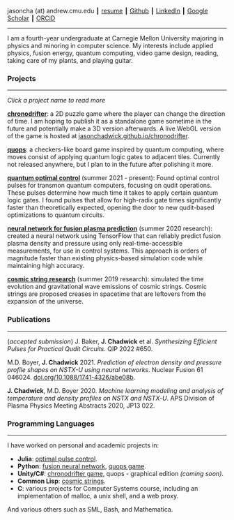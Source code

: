 jasoncha (at) andrew.cmu.edu ┃ [resume](/files/resume.pdf) ┃ [Github](https://github.com/jasonchadwick/) ┃ [LinkedIn](https://linkedin.com/in/jasonchadwick) ┃ [Google Scholar](https://scholar.google.com/citations?user=kE5iFs0AAAAJ&hl=en) ┃ [ORCiD](https://orcid.org/0000-0002-7932-1418)

---

I am a fourth-year undergraduate at Carnegie Mellon University majoring in physics and minoring in computer science. My interests include applied physics, fusion energy, quantum computing, video game design, reading, taking care of my plants, and playing guitar.

### Projects

---

*Click a project name to read more*

[**chronodrifter**](/pages/chronodrifter.md): a 2D puzzle game where the player can change the direction of time. I am hoping to publish it as a standalone game sometime in the future and potentially make a 3D version afterwards. A live WebGL version of the game is hosted at [jasonchadwick.github.io/chronodrifter](https://jasonchadwick.github.io/chronodrifter).

[**quops**](/pages/quops.md): a checkers-like board game inspired by quantum computing, where moves consist of applying quantum logic gates to adjacent tiles. Currently not released anywhere, but I plan to in the future after polishing it more.

[**quantum optimal control**](/pages/pulses.md) (summer 2021 - present): Found optimal control pulses for transmon quantum computers, focusing on qudit operations. These pulses determine how much time it takes to apply certain quantum logic gates. I found pulses that allow for high-radix gate times significantly faster than theoretically expected, opening the door to new qudit-based optimizations to quantum circuits.

[**neural network for fusion plasma prediction**](/pages/fusion.md) (summer 2020 research): created a neural network using TensorFlow that can reliably predict fusion plasma density and pressure using only real-time-accessible measurements, for use in control systems. This approach is orders of magnitude faster than existing physics-based simulation code while maintaining high accuracy.

[**cosmic string research**](/pages/cosmic-strings.md) (summer 2019 research): simulated the time evolution and gravitational wave emissions of cosmic strings. Cosmic strings are proposed creases in spacetime that are leftovers from the expansion of the universe.

### Publications

---

(_accepted submission_) J. Baker, **J. Chadwick** et al. *Synthesizing Efficient Pulses for Practical Qudit Circuits*. QIP 2022 #650.

M.D. Boyer, **J. Chadwick** 2021. *Prediction of electron density and pressure profile shapes on NSTX-U using neural networks*. Nuclear Fusion 61 046024. [doi.org/10.1088/1741-4326/abe08b](https://doi.org/10.1088/1741-4326/abe08b).

**J. Chadwick**, M.D. Boyer 2020. *Machine learning modeling and analysis of temperature and density profiles on NSTX and NSTX-U*. APS Division of Plasma Physics Meeting Abstracts 2020, JP13 022.

### Programming Languages

---

I have worked on personal and academic projects in:

- **Julia**: [optimal pulse control](/pages/pulses.md).
- **Python**: [fusion neural network](/pages/fusion.md), [quops game](/pages/quops.md).
- **Unity/C#**: [chronodrifter game](/pages/chronodrifter.md), quops - graphical edition *(coming soon)*.
- **Common Lisp**: [cosmic strings](/pages/cosmic-strings.md).
- **C**: various projects for Computer Systems course, including an implementation of malloc, a unix shell, and a web proxy.

And various others such as SML, Bash, and Mathematica.